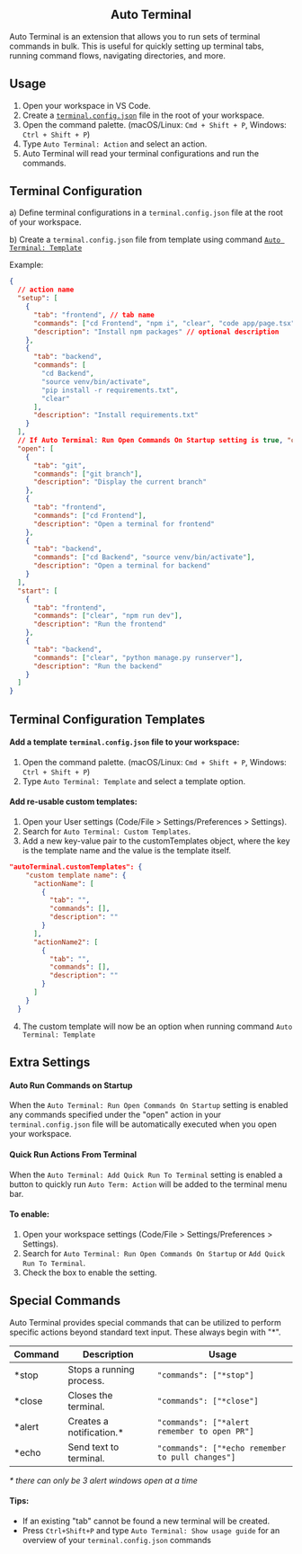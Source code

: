 <div align="center">
  <h2>Auto Terminal</h2>
</div>

Auto Terminal is an extension that allows you to run sets of terminal commands in bulk. This is useful for quickly setting up terminal tabs, running command flows, navigating directories, and more.

## Usage

1. Open your workspace in VS Code.
2. Create a [`terminal.config.json`](#terminal-configuration) file in the root of your workspace.
3. Open the command palette. (macOS/Linux: `Cmd + Shift + P`, Windows: `Ctrl + Shift + P`)
4. Type `Auto Terminal: Action` and select an action.
5. Auto Terminal will read your terminal configurations and run the commands.

## Terminal Configuration

a) Define terminal configurations in a `terminal.config.json` file at the root of your workspace.

b) Create a `terminal.config.json` file from template using command [`Auto Terminal: Template`](#terminal-configuration-templates)

Example:

```json
{
  // action name
  "setup": [
    {
      "tab": "frontend", // tab name
      "commands": ["cd Frontend", "npm i", "clear", "code app/page.tsx"], // array of commands
      "description": "Install npm packages" // optional description
    },
    {
      "tab": "backend",
      "commands": [
        "cd Backend",
        "source venv/bin/activate",
        "pip install -r requirements.txt",
        "clear"
      ],
      "description": "Install requirements.txt"
    }
  ],
  // If Auto Terminal: Run Open Commands On Startup setting is true, "open" commands will run on workspace launch
  "open": [
    {
      "tab": "git",
      "commands": ["git branch"],
      "description": "Display the current branch"
    },
    {
      "tab": "frontend",
      "commands": ["cd Frontend"],
      "description": "Open a terminal for frontend"
    },
    {
      "tab": "backend",
      "commands": ["cd Backend", "source venv/bin/activate"],
      "description": "Open a terminal for backend"
    }
  ],
  "start": [
    {
      "tab": "frontend",
      "commands": ["clear", "npm run dev"],
      "description": "Run the frontend"
    },
    {
      "tab": "backend",
      "commands": ["clear", "python manage.py runserver"],
      "description": "Run the backend"
    }
  ]
}
```

## Terminal Configuration Templates

#### Add a template `terminal.config.json` file to your workspace:

1. Open the command palette. (macOS/Linux: `Cmd + Shift + P`, Windows: `Ctrl + Shift + P`)
2. Type `Auto Terminal: Template` and select a template option.

#### Add re-usable custom templates:

1. Open your User settings (Code/File > Settings/Preferences > Settings).
2. Search for `Auto Terminal: Custom Templates`.
3. Add a new key-value pair to the customTemplates object, where the key is the template name and the value is the template itself.

```json
"autoTerminal.customTemplates": {
    "custom template name": {
      "actionName": [
        {
          "tab": "",
          "commands": [],
          "description": ""
        }
      ],
      "actionName2": [
        {
          "tab": "",
          "commands": [],
          "description": ""
        }
      ]
    }
  }
```

4. The custom template will now be an option when running command `Auto Terminal: Template`

## Extra Settings

#### Auto Run Commands on Startup

When the `Auto Terminal: Run Open Commands On Startup` setting is enabled any commands specified under the "open" action in your `terminal.config.json` file will be automatically executed when you open your workspace.

#### Quick Run Actions From Terminal

When the `Auto Terminal: Add Quick Run To Terminal` setting is enabled a button to quickly run `Auto Term: Action` will be added to the terminal menu bar.

#### To enable:

1. Open your workspace settings (Code/File > Settings/Preferences > Settings).
2. Search for `Auto Terminal: Run Open Commands On Startup` or `Add Quick Run To Terminal`.
3. Check the box to enable the setting.

## Special Commands

Auto Terminal provides special commands that can be utilized to perform specific actions beyond standard text input. These always begin with "\*".

| Command | Description               | Usage                                            |
| ------- | ------------------------- | ------------------------------------------------ |
| \*stop  | Stops a running process.  | `"commands": ["*stop"]`                          |
| \*close | Closes the terminal.      | `"commands": ["*close"]`                         |
| \*alert | Creates a notification.\* | `"commands": ["*alert remember to open PR"]`     |
| \*echo  | Send text to terminal.    | `"commands": ["*echo remember to pull changes"]` |

_\* there can only be 3 alert windows open at a time_

#### Tips:

- If an existing "tab" cannot be found a new terminal will be created.
- Press `Ctrl+Shift+P` and type `Auto Terminal: Show usage guide` for an overview of your `terminal.config.json` commands
